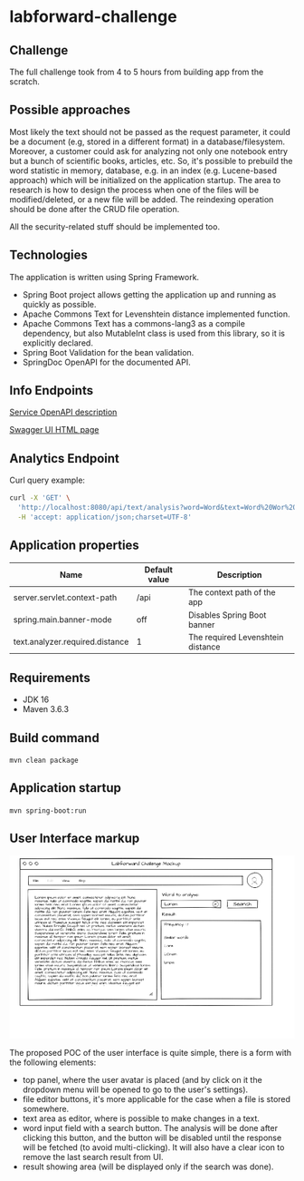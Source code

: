 # labforward-challenge

## Challenge

The full challenge took from 4 to 5 hours from building app from the scratch.

## Possible approaches

Most likely the text should not be passed as the request parameter, it could be a document (e.g, stored in a different
format)
in a database/filesystem. Moreover, a customer could ask for analyzing not only one notebook entry but a bunch of
scientific books, articles, etc. So, it's possible to prebuild the word statistic in memory, database, e.g. in an
index (e.g. Lucene-based approach) which will be initialized on the application startup. The area to research is how to
design the process when one of the files will be modified/deleted, or a new file will be added. The
reindexing operation should be done after the CRUD file operation.

All the security-related stuff should be implemented too.

## Technologies

The application is written using Spring Framework.

* Spring Boot project allows getting the application up and running as quickly as possible.
* Apache Commons Text for Levenshtein distance implemented function.
* Apache Commons Text has a commons-lang3 as a compile dependency, but also MutableInt class is used from this library,
  so it is explicitly declared.
* Spring Boot Validation for the bean validation.
* SpringDoc OpenAPI for the documented API.

## Info Endpoints

[Service OpenAPI description](http://localhost:8080/api/v3/api-docs/)

[Swagger UI HTML page](http://localhost:8080/api/swagger-ui.html)


## Analytics Endpoint

Curl query example:
```bash
curl -X 'GET' \
  'http://localhost:8080/api/text/analysis?word=Word&text=Word%20Wor%20WrD' \
  -H 'accept: application/json;charset=UTF-8'
```

## Application properties

|Name   |  Default value | Description  |
|---|---|---|
|server.servlet.context-path| /api  | The context path of the app  |
|spring.main.banner-mode| off  | Disables Spring Boot banner  |
|text.analyzer.required.distance   | 1  | The required Levenshtein distance  |

## Requirements

* JDK 16
* Maven 3.6.3

## Build command

`mvn clean package`

## Application startup

`mvn spring-boot:run`

## User Interface markup

![Interface Mockup](mockup.png)

The proposed POC of the user interface is quite simple,
there is a form with the following elements:
* top panel, where the user avatar is placed (and by click on it the dropdown menu will be opened to go to the user's settings).
* file editor buttons, it's more applicable for the case when a file is stored somewhere.
* text area as editor, where is possible to make changes in a text.
* word input field with a search button. The analysis will be done after clicking this button, and the button will be disabled until the response will be fetched (to avoid multi-clicking). It will also have a clear icon to remove the last search result from UI.
* result showing area (will be displayed only if the search was done).
